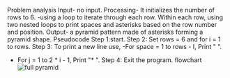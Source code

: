 Problem analysis
Input- no input.
Processing- It initializes the number of rows to 6.
-using a loop to iterate through each row. Within each row, using two nested loops to print spaces and asterisks based on the row number and position.
Output- a pyramid pattern made of asterisks forming a pyramid shape.
Pseudocode
Step 1:start.
Step 2: Set rows = 6 and for i = 1 to rows.
Step 3: To print a new line use,
-For space = 1 to rows - I, Print "  ".
- For j = 1 to 2 * i - 1, Print "* ".
Step 4: Exit the program.
flowchart
![full pyramid](https://github.com/YohannesGezahegn/Binary-Bombers/assets/149233041/8be30555-fb22-4cde-af90-eb318f8e54c5)
